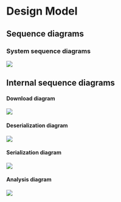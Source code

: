 # Design Model

## Sequence diagrams
### System sequence diagrams
<img src="../images/Sequenza_tot.jpg"/>

## Internal sequence diagrams
#### Download diagram
<img src="../images/Sequenza_down.jpg"/>

#### Deserialization diagram
<img src="../images/Sequenza_deser.jpg"/>

#### Serialization diagram
<img src="../images/Sequenza_ser.jpg"/>

#### Analysis diagram
<img src="../images/Sequenza_an.jpg"/>

